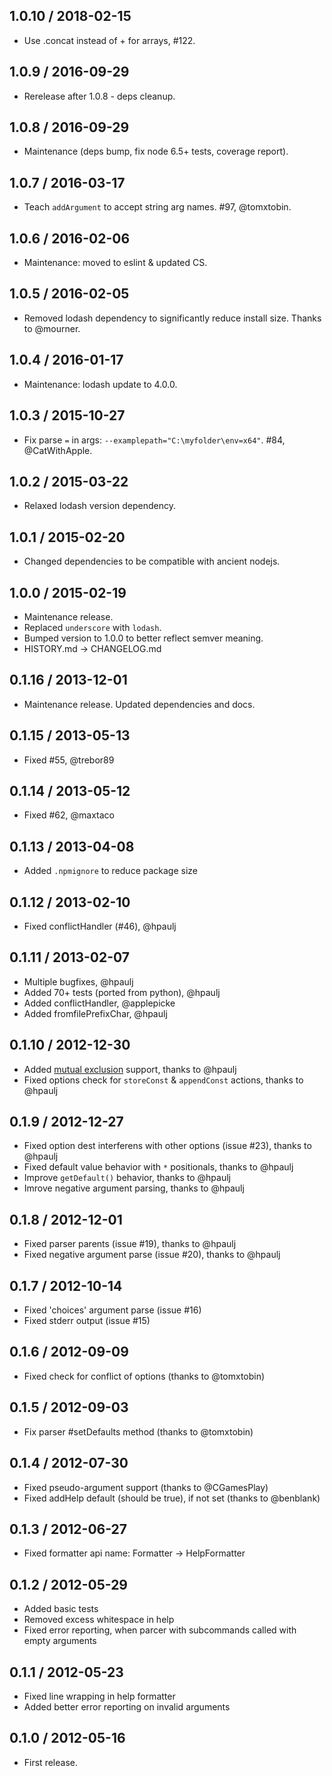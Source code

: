 ## 1.0.10 / 2018-02-15

-   Use .concat instead of + for arrays, #122.

## 1.0.9 / 2016-09-29

-   Rerelease after 1.0.8 - deps cleanup.

## 1.0.8 / 2016-09-29

-   Maintenance (deps bump, fix node 6.5+ tests, coverage report).

## 1.0.7 / 2016-03-17

-   Teach `addArgument` to accept string arg names. #97, @tomxtobin.

## 1.0.6 / 2016-02-06

-   Maintenance: moved to eslint & updated CS.

## 1.0.5 / 2016-02-05

-   Removed lodash dependency to significantly reduce install size.
    Thanks to @mourner.

## 1.0.4 / 2016-01-17

-   Maintenance: lodash update to 4.0.0.

## 1.0.3 / 2015-10-27

-   Fix parse `=` in args: `--examplepath="C:\myfolder\env=x64"`. #84, @CatWithApple.

## 1.0.2 / 2015-03-22

-   Relaxed lodash version dependency.

## 1.0.1 / 2015-02-20

-   Changed dependencies to be compatible with ancient nodejs.

## 1.0.0 / 2015-02-19

-   Maintenance release.
-   Replaced `underscore` with `lodash`.
-   Bumped version to 1.0.0 to better reflect semver meaning.
-   HISTORY.md -> CHANGELOG.md

## 0.1.16 / 2013-12-01

-   Maintenance release. Updated dependencies and docs.

## 0.1.15 / 2013-05-13

-   Fixed #55, @trebor89

## 0.1.14 / 2013-05-12

-   Fixed #62, @maxtaco

## 0.1.13 / 2013-04-08

-   Added `.npmignore` to reduce package size

## 0.1.12 / 2013-02-10

-   Fixed conflictHandler (#46), @hpaulj

## 0.1.11 / 2013-02-07

-   Multiple bugfixes, @hpaulj
-   Added 70+ tests (ported from python), @hpaulj
-   Added conflictHandler, @applepicke
-   Added fromfilePrefixChar, @hpaulj

## 0.1.10 / 2012-12-30

-   Added [mutual exclusion](http://docs.python.org/dev/library/argparse.html#mutual-exclusion)
    support, thanks to @hpaulj
-   Fixed options check for `storeConst` & `appendConst` actions, thanks to @hpaulj

## 0.1.9 / 2012-12-27

-   Fixed option dest interferens with other options (issue #23), thanks to @hpaulj
-   Fixed default value behavior with `*` positionals, thanks to @hpaulj
-   Improve `getDefault()` behavior, thanks to @hpaulj
-   Imrove negative argument parsing, thanks to @hpaulj

## 0.1.8 / 2012-12-01

-   Fixed parser parents (issue #19), thanks to @hpaulj
-   Fixed negative argument parse (issue #20), thanks to @hpaulj

## 0.1.7 / 2012-10-14

-   Fixed 'choices' argument parse (issue #16)
-   Fixed stderr output (issue #15)

## 0.1.6 / 2012-09-09

-   Fixed check for conflict of options (thanks to @tomxtobin)

## 0.1.5 / 2012-09-03

-   Fix parser #setDefaults method (thanks to @tomxtobin)

## 0.1.4 / 2012-07-30

-   Fixed pseudo-argument support (thanks to @CGamesPlay)
-   Fixed addHelp default (should be true), if not set (thanks to @benblank)

## 0.1.3 / 2012-06-27

-   Fixed formatter api name: Formatter -> HelpFormatter

## 0.1.2 / 2012-05-29

-   Added basic tests
-   Removed excess whitespace in help
-   Fixed error reporting, when parcer with subcommands
    called with empty arguments

## 0.1.1 / 2012-05-23

-   Fixed line wrapping in help formatter
-   Added better error reporting on invalid arguments

## 0.1.0 / 2012-05-16

-   First release.
